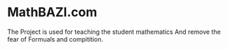 # MathBAZI.com
The Project is used for teaching the student mathematics And remove the fear of Formuals and compitition.
